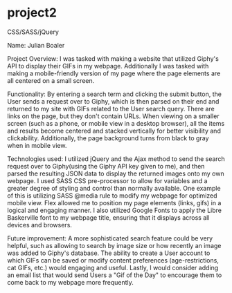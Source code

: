 # project2
CSS/SASS/jQuery


Name:
Julian Boaler


Project Overview:
I was tasked with making a website that utilized Giphy's API to display their GIFs in my webpage. Additionally I was tasked with making a mobile-friendly version of my page where the page elements are all centered on a small screen.

Functionality:
By entering a search term and clicking the submit button, the User sends a request over to Giphy, which is then parsed on their end and returned to my site with GIFs related to the User search query. There are links on the page, but they don't contain URLs. When viewing on a smaller screen (such as a phone, or mobile view in a desktop browser), all the items and results become centered and stacked vertically for better visibility and clickability. Additionally, the page background turns from black to gray when in mobile view.

Technologies used:
I utilized jQuery and the Ajax method to send the search request over to Giphy(using the Giphy API key given to me), and then parsed the resulting JSON data to display the returned images onto my own webpage. I used SASS CSS pre-processor to allow for variables and a greater degree of styling and control than normally available. One example of this is utilizing SASS @media rule to modify my webpage for optimized mobile view. Flex allowed me to position my page elements (links, gifs) in a logical and engaging manner. I also utilized Google Fonts to apply the Libre Baskerville font to my webpage title, ensuring that it displays across all devices and browsers.

Future improvement:
A more sophisticated search feature could be very helpful, such as allowing to search by image size or how recently an image was added to Giphy's database. The ability to create a User account to which GIFs can be saved or modify content preferences (age-restrictions, cat GIFs, etc.) would engaging and useful. Lastly, I would consider adding an email list that would send Users a "Gif of the Day" to encourage them to come back to my webpage more frequently.
